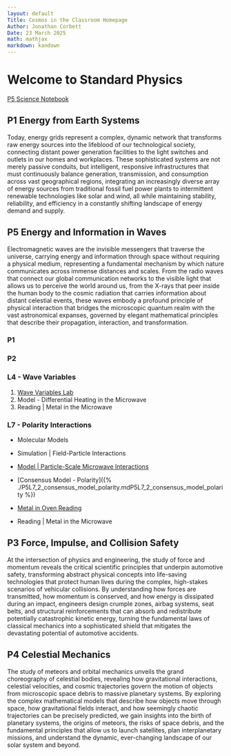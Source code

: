 ```yaml
---
layout: default
Title: Cosmos in the Classroom Homepage
Author: Jonathan Corbett
Date: 23 March 2025
math: mathjax
markdown: kandown
---
```

# Welcome to Standard Physics

[P5 Science Notebook](./p5_sci_nbook_student.mdp1_sci_nbook_student)

## P1 Energy from Earth Systems
Today, energy grids represent a complex, dynamic network that transforms raw energy sources into the lifeblood of our technological society, connecting distant power generation facilities to the light switches and outlets in our homes and workplaces. These sophisticated systems are not merely passive conduits, but intelligent, responsive infrastructures that must continuously balance generation, transmission, and consumption across vast geographical regions, integrating an increasingly diverse array of energy sources from traditional fossil fuel power plants to intermittent renewable technologies like solar and wind, all while maintaining stability, reliability, and efficiency in a constantly shifting landscape of energy demand and supply.

## P5 Energy and Information in Waves
Electromagnetic waves are the invisible messengers that traverse the universe, carrying energy and information through space without requiring a physical medium, representing a fundamental mechanism by which nature communicates across immense distances and scales. From the radio waves that connect our global communication networks to the visible light that allows us to perceive the world around us, from the X-rays that peer inside the human body to the cosmic radiation that carries information about distant celestial events, these waves embody a profound principle of physical interaction that bridges the microscopic quantum realm with the vast astronomical expanses, governed by elegant mathematical principles that describe their propagation, interaction, and transformation.
### P1
### P2
### L4 - Wave Variables

1. [Wave Variables Lab]
2. Model - Differential Heating in the Microwave
3. Reading | Metal in the Microwave 

### L7 - Polarity Interactions

- Molecular Models
- Simulation | Field-Particle Interactions

- [Model | Particle-Scale Microwave Interactions](https://cosmosintheclassroom.org/src/sphys/P5L7_consensus_model.html)
- [Consensus Model - Polarity]({% ./P5L7_2_consensus_model_polarity.mdP5L7_2_consensus_model_polarity %})
- [Metal in Oven Reading](./p5l7_3_metal_oven_readingp5l7_3_metal_oven_reading)




- Reading | Metal in the Microwave


## P3 Force, Impulse, and Collision Safety

At the intersection of physics and engineering, the study of force and momentum reveals the critical scientific principles that underpin automotive safety, transforming abstract physical concepts into life-saving technologies that protect human lives during the complex, high-stakes scenarios of vehicular collisions. By understanding how forces are transmitted, how momentum is conserved, and how energy is dissipated during an impact, engineers design crumple zones, airbag systems, seat belts, and structural reinforcements that can absorb and redistribute potentially catastrophic kinetic energy, turning the fundamental laws of classical mechanics into a sophisticated shield that mitigates the devastating potential of automotive accidents.

## P4 Celestial Mechanics

The study of meteors and orbital mechanics unveils the grand choreography of celestial bodies, revealing how gravitational interactions, celestial velocities, and cosmic trajectories govern the motion of objects from microscopic space debris to massive planetary systems. By exploring the complex mathematical models that describe how objects move through space, how gravitational fields interact, and how seemingly chaotic trajectories can be precisely predicted, we gain insights into the birth of planetary systems, the origins of meteors, the risks of space debris, and the fundamental principles that allow us to launch satellites, plan interplanetary missions, and understand the dynamic, ever-changing landscape of our solar system and beyond.

<!-- Definitions -->

[Wave Variables Lab]:(https://cosmosintheclassroom.org/src/sphys/P5L7_sim_EM_polarity)
